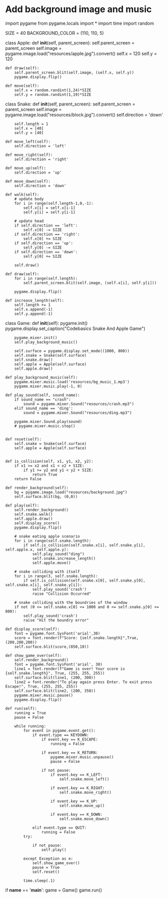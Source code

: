 # Add background image and music

import pygame
from pygame.locals import *
import time
import random

SIZE = 40
BACKGROUND_COLOR = (110, 110, 5)

class Apple:
    def __init__(self, parent_screen):
        self.parent_screen = parent_screen
        self.image = pygame.image.load("resources/apple.jpg").convert()
        self.x = 120
        self.y = 120

    def draw(self):
        self.parent_screen.blit(self.image, (self.x, self.y))
        pygame.display.flip()

    def move(self):
        self.x = random.randint(1,24)*SIZE
        self.y = random.randint(1,19)*SIZE

class Snake:
    def __init__(self, parent_screen):
        self.parent_screen = parent_screen
        self.image = pygame.image.load("resources/block.jpg").convert()
        self.direction = 'down'

        self.length = 1
        self.x = [40]
        self.y = [40]

    def move_left(self):
        self.direction = 'left'

    def move_right(self):
        self.direction = 'right'

    def move_up(self):
        self.direction = 'up'

    def move_down(self):
        self.direction = 'down'

    def walk(self):
        # update body
        for i in range(self.length-1,0,-1):
            self.x[i] = self.x[i-1]
            self.y[i] = self.y[i-1]

        # update head
        if self.direction == 'left':
            self.x[0] -= SIZE
        if self.direction == 'right':
            self.x[0] += SIZE
        if self.direction == 'up':
            self.y[0] -= SIZE
        if self.direction == 'down':
            self.y[0] += SIZE

        self.draw()

    def draw(self):
        for i in range(self.length):
            self.parent_screen.blit(self.image, (self.x[i], self.y[i]))

        pygame.display.flip()

    def increase_length(self):
        self.length += 1
        self.x.append(-1)
        self.y.append(-1)

class Game:
    def __init__(self):
        pygame.init()
        pygame.display.set_caption("Codebasics Snake And Apple Game")

        pygame.mixer.init()
        self.play_background_music()

        self.surface = pygame.display.set_mode((1000, 800))
        self.snake = Snake(self.surface)
        self.snake.draw()
        self.apple = Apple(self.surface)
        self.apple.draw()

    def play_background_music(self):
        pygame.mixer.music.load('resources/bg_music_1.mp3')
        pygame.mixer.music.play(-1, 0)

    def play_sound(self, sound_name):
        if sound_name == "crash":
            sound = pygame.mixer.Sound("resources/crash.mp3")
        elif sound_name == 'ding':
            sound = pygame.mixer.Sound("resources/ding.mp3")

        pygame.mixer.Sound.play(sound)
        # pygame.mixer.music.stop()


    def reset(self):
        self.snake = Snake(self.surface)
        self.apple = Apple(self.surface)


    def is_collision(self, x1, y1, x2, y2):
        if x1 >= x2 and x1 < x2 + SIZE:
            if y1 >= y2 and y1 < y2 + SIZE:
                return True
        return False

    def render_background(self):
        bg = pygame.image.load("resources/background.jpg")
        self.surface.blit(bg, (0,0))

    def play(self):
        self.render_background()
        self.snake.walk()
        self.apple.draw()
        self.display_score()
        pygame.display.flip()

        # snake eating apple scenario
        for i in range(self.snake.length):
            if self.is_collision(self.snake.x[i], self.snake.y[i], self.apple.x, self.apple.y):
                self.play_sound("ding")
                self.snake.increase_length()
                self.apple.move()

        # snake colliding with itself
        for i in range(3, self.snake.length):
            if self.is_collision(self.snake.x[0], self.snake.y[0], self.snake.x[i], self.snake.y[i]):
                self.play_sound('crash')
                raise "Collision Occurred"

        # snake colliding with the boundries of the window
        if not (0 <= self.snake.x[0] <= 1000 and 0 <= self.snake.y[0] <= 800):
            self.play_sound('crash')
            raise "Hit the boundry error"

    def display_score(self):
        font = pygame.font.SysFont('arial',30)
        score = font.render(f"Score: {self.snake.length}",True,(200,200,200))
        self.surface.blit(score,(850,10))

    def show_game_over(self):
        self.render_background()
        font = pygame.font.SysFont('arial', 30)
        line1 = font.render(f"Game is over! Your score is {self.snake.length}", True, (255, 255, 255))
        self.surface.blit(line1, (200, 300))
        line2 = font.render("To play again press Enter. To exit press Escape!", True, (255, 255, 255))
        self.surface.blit(line2, (200, 350))
        pygame.mixer.music.pause()
        pygame.display.flip()

    def run(self):
        running = True
        pause = False

        while running:
            for event in pygame.event.get():
                if event.type == KEYDOWN:
                    if event.key == K_ESCAPE:
                        running = False

                    if event.key == K_RETURN:
                        pygame.mixer.music.unpause()
                        pause = False

                    if not pause:
                        if event.key == K_LEFT:
                            self.snake.move_left()

                        if event.key == K_RIGHT:
                            self.snake.move_right()

                        if event.key == K_UP:
                            self.snake.move_up()

                        if event.key == K_DOWN:
                            self.snake.move_down()

                elif event.type == QUIT:
                    running = False
            try:

                if not pause:
                    self.play()

            except Exception as e:
                self.show_game_over()
                pause = True
                self.reset()

            time.sleep(.1)

if __name__ == '__main__':
    game = Game()
    game.run()